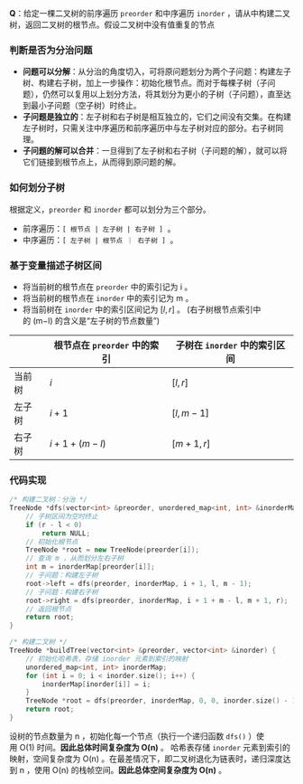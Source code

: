 **Q**：给定一棵二叉树的前序遍历 `preorder` 和中序遍历 `inorder` ，请从中构建二叉树，返回二叉树的根节点。假设二叉树中没有值重复的节点

### 判断是否为分治问题
- **问题可以分解**：从分治的角度切入，可将原问题划分为两个子问题：构建左子树、构建右子树，加上一步操作：初始化根节点。而对于每棵子树（子问题），仍然可以复用以上划分方法，将其划分为更小的子树（子问题），直至达到最小子问题（空子树）时终止。
- **子问题是独立的**：左子树和右子树是相互独立的，它们之间没有交集。在构建左子树时，只需关注中序遍历和前序遍历中与左子树对应的部分。右子树同理。
- **子问题的解可以合并**：一旦得到了左子树和右子树（子问题的解），就可以将它们链接到根节点上，从而得到原问题的解。

### 如何划分子树
根据定义，`preorder` 和 `inorder` 都可以划分为三个部分。
- 前序遍历：`[ 根节点 | 左子树 | 右子树 ]`  。
- 中序遍历：`[ 左子树 | 根节点 ｜ 右子树 ]`  。

### 基于变量描述子树区间
- 将当前树的根节点在 `preorder` 中的索引记为 i 。
- 将当前树的根节点在 `inorder` 中的索引记为 m 。
- 将当前树在 `inorder` 中的索引区间记为 $[l,r]$ 。
(右子树根节点索引中的 (m−l) 的含义是“左子树的节点数量”)

|     | 根节点在 `preorder` 中的索引 | 子树在 `inorder` 中的索引区间 |
| --- | -------------------- | -------------------- |
| 当前树 | $i$                  | $[l,r]$              |
| 左子树 | $i+1$                | $[l,m-1]$            |
| 右子树 | $i+1+(m-l)$          | $[m+1,r]$            |

### 代码实现
```cpp
/* 构建二叉树：分治 */
TreeNode *dfs(vector<int> &preorder, unordered_map<int, int> &inorderMap, int i, int l, int r) {
    // 子树区间为空时终止
    if (r - l < 0)
        return NULL;
    // 初始化根节点
    TreeNode *root = new TreeNode(preorder[i]);
    // 查询 m ，从而划分左右子树
    int m = inorderMap[preorder[i]];
    // 子问题：构建左子树
    root->left = dfs(preorder, inorderMap, i + 1, l, m - 1);
    // 子问题：构建右子树
    root->right = dfs(preorder, inorderMap, i + 1 + m - l, m + 1, r);
    // 返回根节点
    return root;
}

/* 构建二叉树 */
TreeNode *buildTree(vector<int> &preorder, vector<int> &inorder) {
    // 初始化哈希表，存储 inorder 元素到索引的映射
    unordered_map<int, int> inorderMap;
    for (int i = 0; i < inorder.size(); i++) {
        inorderMap[inorder[i]] = i;
    }
    TreeNode *root = dfs(preorder, inorderMap, 0, 0, inorder.size() - 1);
    return root;
}
```
设树的节点数量为 n ，初始化每一个节点（执行一个递归函数 `dfs()` ）使用 O(1) 时间。**因此总体时间复杂度为 O(n)** 。
哈希表存储 `inorder` 元素到索引的映射，空间复杂度为 O(n) 。在最差情况下，即二叉树退化为链表时，递归深度达到 n ，使用 O(n) 的栈帧空间。**因此总体空间复杂度为 O(n)** 。